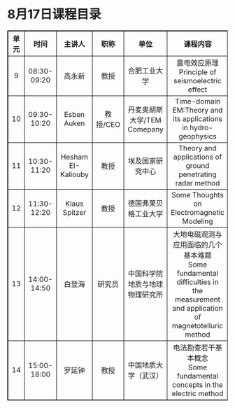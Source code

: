 # 8月17日课程目录

<style>
        table { border-collapse: collapse;}
        table,table tr th, table tr td { border:1px solid #000000; }
    </style>

<table align="center" cellpadding="6">
    <tr>
        <th align="center" valign="middle">单元</th align="center" valign="middle">
        <th align="center" valign="middle">时间</th align="center" valign="middle">
        <th align="center" valign="middle">主讲人</th align="center" valign="middle">
        <th align="center" valign="middle">职称</th align="center" valign="middle">
        <th align="center" valign="middle">单位</th align="center" valign="middle">
        <th align="center" valign="middle">课程内容</th align="center" valign="middle">
   </tr>
    <tr>
  		<td align="center" valign="middle">9</td>
        <td align="center" valign="middle">08:30-09:20</td>
        <td align="center" valign="middle">高永新</td>
        <td align="center" valign="middle">教授</td>
        <td align="center" valign="middle">合肥工业大学</td>
        <td align="center" valign="middle">震电效应原理<br>
Principle of seismoelectric effect</td>
    </tr>
    <tr>
        <td align="center" valign="middle">10</td>
        <td align="center" valign="middle">09:30-10:20</td>
        <td align="center" valign="middle">Esben Auken</td>
        <td align="center" valign="middle">教授/CEO</td>
        <td align="center" valign="middle">丹麦奥胡斯大学/TEM Comepany</td>
        <td align="center" valign="middle">Time-domain EM:Theory and its applications in hydro-geophysics</td>
    </tr>
        <tr>
        <td align="center" valign="middle">11</td>
        <td align="center" valign="middle">10:30-11:20</td>
        <td align="center" valign="middle">Hesham EI-Kaliouby</td>
        <td align="center" valign="middle">教授</td>
        <td align="center" valign="middle">埃及国家研究中心</td>
        <td align="center" valign="middle">Theory and applications of ground penetrating radar method</td>
    </tr>
        <tr>
        <td align="center" valign="middle">12</td>
        <td align="center" valign="middle">11:30-12:20</td>
        <td align="center" valign="middle">Klaus Spitzer</td>
        <td align="center" valign="middle">教授</td>
        <td align="center" valign="middle">德国弗莱贝格工业大学</td>
        <td align="center" valign="middle">Some Thoughts on  Electromagnetic Modeling</td>
    </tr>
        <tr>
  	<td align="center" valign="middle">13</td>
        <td align="center" valign="middle">14:00-14:50</td>
        <td align="center" valign="middle">白登海</td>
        <td align="center" valign="middle">研究员</td>
        <td align="center" valign="middle">中国科学院地质与地球物理研究所</td>
        <td align="center" valign="middle">大地电磁观测与应用面临的几个基本难题<br>
Some fundamental difficulties in the measurement and application of magnetotelluric method</td>
    </tr>
       <tr>
  		<td align="center" valign="middle">14</td>
        <td align="center" valign="middle">15:00-18:00</td>
        <td align="center" valign="middle">罗延钟</td>
        <td align="center" valign="middle">教授</td>
        <td align="center" valign="middle">中国地质大学（武汉）</td>
        <td align="center" valign="middle">电法勘查若干基本概念<br>
Some fundamental concepts in the electric method</td>
    </tr>
</table>
